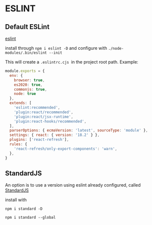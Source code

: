 # ESLINT

## Default ESLint

[eslint](https://www.npmjs.com/package/eslint)

install through 
`npm i eslint -D`
and configure with 
`./node-modules/.bin/eslint --init`

This will create a `.eslintrc.cjs `in the project root path.
Example:
```javascript
module.exports = {
  env: { 
    browser: true, 
    es2020: true, 
    commonjs: true, 
    node: true
  },
  extends: [
    'eslint:recommended',
    'plugin:react/recommended',
    'plugin:react/jsx-runtime',
    'plugin:react-hooks/recommended',
  ],
  parserOptions: { ecmaVersion: 'latest', sourceType: 'module' },
  settings: { react: { version: '18.2' } },
  plugins: ['react-refresh'],
  rules: {
    'react-refresh/only-export-components': 'warn',
  },
}

```



## StandardJS
An option is to use a version using eslint already configured, called [StandardJS](https://github.com/standard/standard)

install with

```shell
npm i standard -D

npm i standard --global
```
